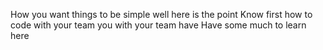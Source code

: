 How you want things to be simple  well here is the point 
Know first how to code with your team you with your team have 
Have some much to learn  here 
